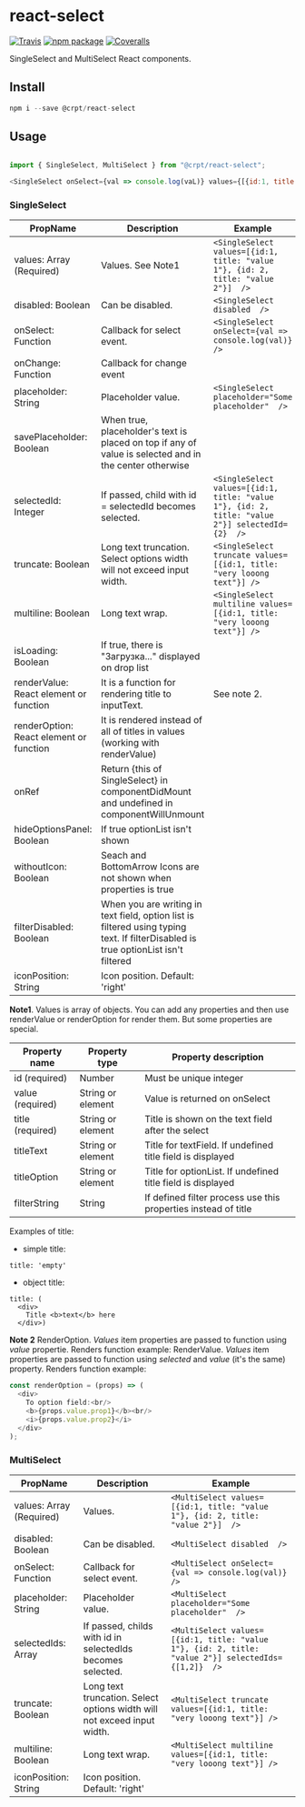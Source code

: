 # react-select

[![Travis][build-badge]][build]
[![npm package][npm-badge]][npm]
[![Coveralls][coveralls-badge]][coveralls]

SingleSelect and MultiSelect React components.

## Install ##
```javascript
npm i --save @crpt/react-select
```

## Usage

```javascript

import { SingleSelect, MultiSelect } from "@crpt/react-select";

<SingleSelect onSelect={val => console.log(vaL)} values={[{id:1, title: "Left"}, {id:2, title: "Right"]} />
```

### SingleSelect

| PropName | Description | Example |
|---|---|---|
| values: Array (Required)  | Values. See Note1 |  `<SingleSelect values=[{id:1, title: "value 1"}, {id: 2, title: "value 2"}]  />` |
| disabled: Boolean  | Can be disabled. |  `<SingleSelect disabled  />` |
| onSelect: Function  | Callback for select event. |  `<SingleSelect onSelect={val => console.log(val)}  />` |
| onChange: Function | Callback for change event | |
| placeholder: String  | Placeholder value. |  `<SingleSelect placeholder="Some placeholder"  />` |
| savePlaceholder: Boolean | When true, placeholder's text is placed on top if any of value is selected and in the center otherwise | |
| selectedId: Integer  | If passed, child with id = selectedId becomes selected. |  `<SingleSelect values=[{id:1, title: "value 1"}, {id: 2, title: "value 2"}] selectedId={2}  />` |
| truncate: Boolean | Long text truncation. Select options width will not exceed input width.  | `<SingleSelect truncate values=[{id:1, title: "very looong text"}] />` |
| multiline: Boolean | Long text wrap. | `<SingleSelect multiline values=[{id:1, title: "very looong text"}] />` |
| isLoading: Boolean | If true, there is "Загрузка..." displayed on drop list | |
| renderValue: React element or function | It is a function for rendering title to inputText. | See note 2.|
| renderOption: React element or function | It is rendered instead of all of titles in values (working with renderValue) | |
| onRef | Return {this of SingleSelect} in componentDidMount and undefined in componentWillUnmount| | |
| hideOptionsPanel: Boolean | If true optionList isn't shown | | |
| withoutIcon: Boolean | Seach and BottomArrow Icons are not shown when properties is true | | |
| filterDisabled: Boolean | When you are writing in text field, option list is filtered using typing text. If filterDisabled is true optionList isn't filtered | | |
| iconPosition: String | Icon position. Default: 'right' | | |

__Note1__. Values is array of objects. You can add any properties and then use renderValue or renderOption for render them. But some properties are special.

| Property name | Property type | Property description |
|---|---|---|
| id (required) | Number | Must be unique integer |
| value (required) | String or element| Value is returned on onSelect |
| title (required) | String or element | Title is shown on the text field after the select |
| titleText | String or element | Title for textField. If undefined title field is displayed | 
| titleOption | String or element | Title for optionList. If undefined title field is displayed |
| filterString | String | If defined filter process use this properties instead of title |


Examples of title:
- simple title:
```javscript
title: 'empty'
```

- object title:
```javscript
title: (
  <div>
    Title <b>text</b> here
  </div>)
```

__Note 2__ 
RenderOption. _Values_ item properties are passed to function using _value_ propertie. Renders function example: 
RenderValue. _Values_ item properties are passed to function using _selected_ and _value_ (it's the same) property. Renders function example: 
```javascript
const renderOption = (props) => (
  <div>
    To option field:<br/>
    <b>{props.value.prop1}</b><br/>
    <i>{props.value.prop2}</i>
  </div>
);
```

### MultiSelect

| PropName | Description | Example |
|---|---|---|
| values: Array (Required)  | Values. |  `<MultiSelect values=[{id:1, title: "value 1"}, {id: 2, title: "value 2"}]  />` |
| disabled: Boolean  | Can be disabled. |  `<MultiSelect disabled  />` |
| onSelect: Function  | Callback for select event. |  `<MultiSelect onSelect={val => console.log(val)}  />` |
| placeholder: String  | Placeholder value. |  `<MultiSelect placeholder="Some placeholder"  />` |
| selectedIds: Array  | If passed, childs with id in selectedIds becomes selected. |  `<MultiSelect values=[{id:1, title: "value 1"}, {id: 2, title: "value 2"}] selectedIds={[1,2]}  />` |
| truncate: Boolean | Long text truncation. Select options width will not exceed input width.  | `<MultiSelect truncate values=[{id:1, title: "very looong text"}] />` |
| multiline: Boolean | Long text wrap. | `<MultiSelect multiline values=[{id:1, title: "very looong text"}] />` |
| iconPosition: String | Icon position. Default: 'right' | | |


[build-badge]: https://img.shields.io/travis/user/repo/master.png?style=flat-square
[build]: https://travis-ci.org/user/repo

[npm-badge]: https://img.shields.io/npm/v/npm-package.png?style=flat-square
[npm]: https://www.npmjs.org/package/npm-package

[coveralls-badge]: https://img.shields.io/coveralls/user/repo/master.png?style=flat-square
[coveralls]: https://coveralls.io/github/user/repo
